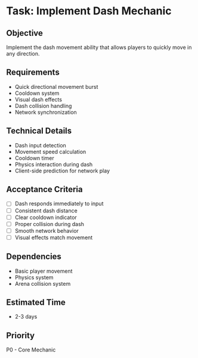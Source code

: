 # Task: Implement Dash Mechanic

## Objective
Implement the dash movement ability that allows players to quickly move in any direction.

## Requirements
- Quick directional movement burst
- Cooldown system
- Visual dash effects
- Dash collision handling
- Network synchronization

## Technical Details
- Dash input detection
- Movement speed calculation
- Cooldown timer
- Physics interaction during dash
- Client-side prediction for network play

## Acceptance Criteria
- [ ] Dash responds immediately to input
- [ ] Consistent dash distance
- [ ] Clear cooldown indicator
- [ ] Proper collision during dash
- [ ] Smooth network behavior
- [ ] Visual effects match movement

## Dependencies
- Basic player movement
- Physics system
- Arena collision system

## Estimated Time
- 2-3 days

## Priority
P0 - Core Mechanic